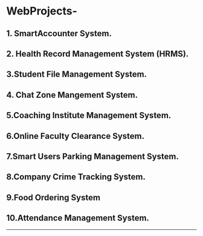# WebProjects-
## 1. SmartAccounter System.
## 2. Health Record Management System (HRMS).
## 3.Student File Management System.
## 4. Chat Zone Mangement System.
## 5.Coaching Institute Management System.
## 6.Online Faculty Clearance System.
## 7.Smart Users Parking Management System.
## 8.Company Crime Tracking System.
## 9.Food Ordering System
## 10.Attendance Management System.
----


